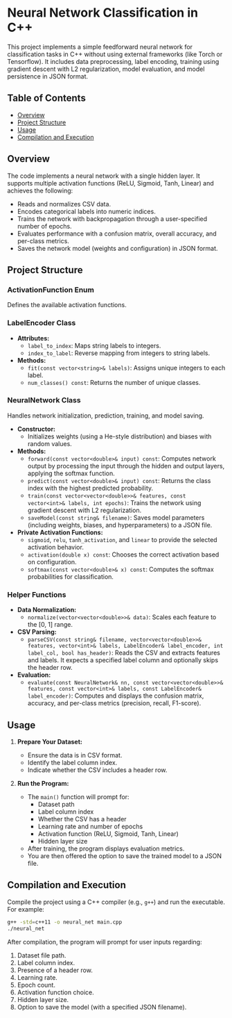 
# Neural Network Classification in C++

This project implements a simple feedforward neural network for classification tasks in C++ without using external frameworks (like Torch or Tensorflow). It includes data preprocessing, label encoding, training using gradient descent with L2 regularization, model evaluation, and model persistence in JSON format.

## Table of Contents

- [Overview](#overview)
- [Project Structure](#project-structure)
- [Usage](#usage)
- [Compilation and Execution](#compilation-and-execution)

## Overview

The code implements a neural network with a single hidden layer. It supports multiple activation functions (ReLU, Sigmoid, Tanh, Linear) and achieves the following:

- Reads and normalizes CSV data.
- Encodes categorical labels into numeric indices.
- Trains the network with backpropagation through a user-specified number of epochs.
- Evaluates performance with a confusion matrix, overall accuracy, and per-class metrics.
- Saves the network model (weights and configuration) in JSON format.

## Project Structure

### ActivationFunction Enum

Defines the available activation functions.

### LabelEncoder Class

- **Attributes:**
  - `label_to_index`: Maps string labels to integers.
  - `index_to_label`: Reverse mapping from integers to string labels.
- **Methods:**
  - `fit(const vector<string>& labels)`: Assigns unique integers to each label.
  - `num_classes() const`: Returns the number of unique classes.

### NeuralNetwork Class

Handles network initialization, prediction, training, and model saving.

- **Constructor:**
  - Initializes weights (using a He-style distribution) and biases with random values.
- **Methods:**
  - `forward(const vector<double>& input) const`: Computes network output by processing the input through the hidden and output layers, applying the softmax function.
  - `predict(const vector<double>& input) const`: Returns the class index with the highest predicted probability.
  - `train(const vector<vector<double>>& features, const vector<int>& labels, int epochs)`: Trains the network using gradient descent with L2 regularization.
  - `saveModel(const string& filename)`: Saves model parameters (including weights, biases, and hyperparameters) to a JSON file.
- **Private Activation Functions:**
  - `sigmoid`, `relu`, `tanh_activation`, and `linear` to provide the selected activation behavior.
  - `activation(double x) const`: Chooses the correct activation based on configuration.
  - `softmax(const vector<double>& x) const`: Computes the softmax probabilities for classification.

### Helper Functions

- **Data Normalization:**
  - `normalize(vector<vector<double>>& data)`: Scales each feature to the [0, 1] range.
- **CSV Parsing:**
  - `parseCSV(const string& filename, vector<vector<double>>& features, vector<int>& labels, LabelEncoder& label_encoder, int label_col, bool has_header)`: Reads the CSV and extracts features and labels. It expects a specified label column and optionally skips the header row.
- **Evaluation:**
  - `evaluate(const NeuralNetwork& nn, const vector<vector<double>>& features, const vector<int>& labels, const LabelEncoder& label_encoder)`: Computes and displays the confusion matrix, accuracy, and per-class metrics (precision, recall, F1-score).

## Usage

1. **Prepare Your Dataset:**
   - Ensure the data is in CSV format.
   - Identify the label column index.
   - Indicate whether the CSV includes a header row.

2. **Run the Program:**
   - The `main()` function will prompt for:
     - Dataset path
     - Label column index
     - Whether the CSV has a header
     - Learning rate and number of epochs
     - Activation function (ReLU, Sigmoid, Tanh, Linear)
     - Hidden layer size
   - After training, the program displays evaluation metrics.
   - You are then offered the option to save the trained model to a JSON file.

## Compilation and Execution

Compile the project using a C++ compiler (e.g., `g++`) and run the executable. For example:

```bash
g++ -std=c++11 -o neural_net main.cpp
./neural_net
```

After compilation, the program will prompt for user inputs regarding:
1. Dataset file path.
2. Label column index.
3. Presence of a header row.
4. Learning rate.
5. Epoch count.
6. Activation function choice.
7. Hidden layer size.
8. Option to save the model (with a specified JSON filename).
